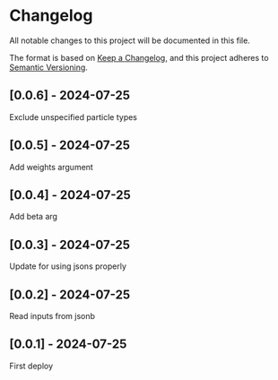 # Changelog
All notable changes to this project will be documented in this file.

The format is based on [Keep a Changelog](https://keepachangelog.com/en/1.0.0/),
and this project adheres to [Semantic Versioning](https://semver.org/spec/v2.0.0.html).

## [0.0.6] - 2024-07-25
Exclude unspecified particle types

## [0.0.5] - 2024-07-25
Add weights argument

## [0.0.4] - 2024-07-25
Add beta arg

## [0.0.3] - 2024-07-25
Update for using jsons properly

## [0.0.2] - 2024-07-25
Read inputs from jsonb

## [0.0.1] - 2024-07-25
First deploy
